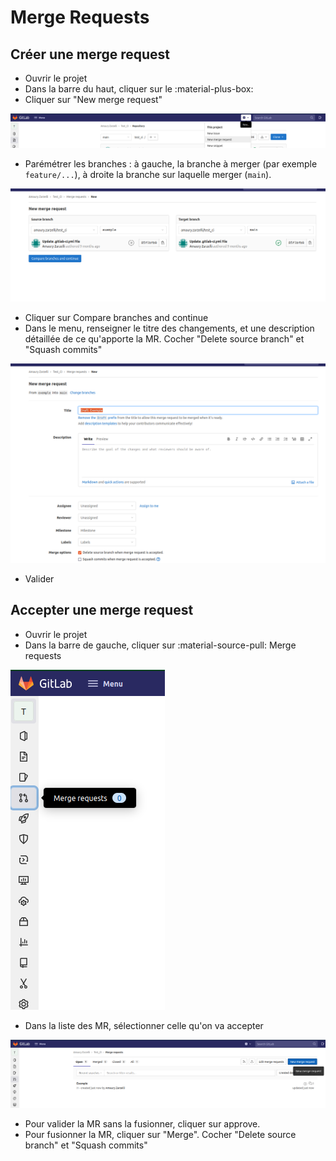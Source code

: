 # Merge Requests

## Créer une merge request

- Ouvrir le projet
- Dans la barre du haut, cliquer sur le :material-plus-box:
- Cliquer sur "New merge request"

![](../images/gitlab/mr/mr_1_a.png)

- Parémétrer les branches : à gauche, la branche à merger (par exemple `feature/...`), à droite la branche sur laquelle merger (`main`).

![](../images/gitlab/mr/mr_1_b.png)

- Cliquer sur Compare branches and continue
- Dans le menu, renseigner le titre des changements, et une description détaillée de ce qu'apporte la MR. Cocher "Delete source branch" et "Squash commits"

![](../images/gitlab/mr/mr_1_c.png)

- Valider

## Accepter une merge request

- Ouvrir le projet
- Dans la barre de gauche, cliquer sur :material-source-pull: Merge requests

![](../images/gitlab/mr/mr_2_a.png)

- Dans la liste des MR, sélectionner celle qu'on va accepter

![](../images/gitlab/mr/mr_2_b.png)

- Pour valider la MR sans la fusionner, cliquer sur approve.
- Pour fusionner la MR, cliquer sur "Merge". Cocher "Delete source branch" et "Squash commits"
